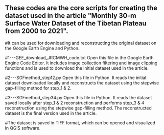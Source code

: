 ## These codes are the core scripts for creating the dataset used in the article "Monthly 30-m Surface Water Dataset of the Tibetan Plateau from 2000 to 2021". 

#It can be used for downloading and reconstructing the original dataset on the Google Earth Engine and Python.

#1---GEE_download_JRCMWH_code.txt
Open this file in the Google Earth Engine Code Editor. It includes image collection filtering and image clipping functions and is used to download the initial dataset used in the article.

#2---SGFmethod_step12.py
Open this file in Python. It reads the initial dataset downloaded locally and reconstructs the dataset using the stepwise gap-filling method for step_1 & 2.

#3---SGFmethod_step34.py
Open this file in Python. It reads the dataset saved locally after step_1 & 2 reconstruction and performs step_3 & 4 reconstruction using the stepwise gap-filling method. The reconstructed dataset is the final version used in the article.

#The dataset is saved in TIFF format, which can be opened and visualized in QGIS software.
